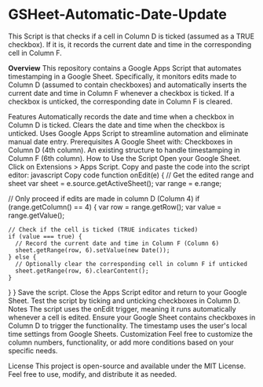 # GSHeet-Automatic-Date-Update
This Script is that checks if a cell in Column D is ticked (assumed as a TRUE checkbox). If it is, it records the current date and time in the corresponding cell in Column F.

**Overview**
This repository contains a Google Apps Script that automates timestamping in a Google Sheet. Specifically, it monitors edits made to Column D (assumed to contain checkboxes) and automatically inserts the current date and time in Column F whenever a checkbox is ticked. If a checkbox is unticked, the corresponding date in Column F is cleared.

Features
Automatically records the date and time when a checkbox in Column D is ticked.
Clears the date and time when the checkbox is unticked.
Uses Google Apps Script to streamline automation and eliminate manual date entry.
Prerequisites
A Google Sheet with:
Checkboxes in Column D (4th column).
An existing structure to handle timestamping in Column F (6th column).
How to Use the Script
Open your Google Sheet.
Click on Extensions > Apps Script.
Copy and paste the code into the script editor:
javascript
Copy code
function onEdit(e) {
  // Get the edited range and sheet
  var sheet = e.source.getActiveSheet();
  var range = e.range;

  // Only proceed if edits are made in column D (Column 4)
  if (range.getColumn() == 4) {
    var row = range.getRow();
    var value = range.getValue();

    // Check if the cell is ticked (TRUE indicates ticked)
    if (value === true) {
      // Record the current date and time in Column F (Column 6)
      sheet.getRange(row, 6).setValue(new Date());
    } else {
      // Optionally clear the corresponding cell in column F if unticked
      sheet.getRange(row, 6).clearContent();
    }
  }
}
Save the script.
Close the Apps Script editor and return to your Google Sheet.
Test the script by ticking and unticking checkboxes in Column D.
Notes
The script uses the onEdit trigger, meaning it runs automatically whenever a cell is edited.
Ensure your Google Sheet contains checkboxes in Column D to trigger the functionality.
The timestamp uses the user's local time settings from Google Sheets.
Customization
Feel free to customize the column numbers, functionality, or add more conditions based on your specific needs.

License
This project is open-source and available under the MIT License. Feel free to use, modify, and distribute it as needed.


